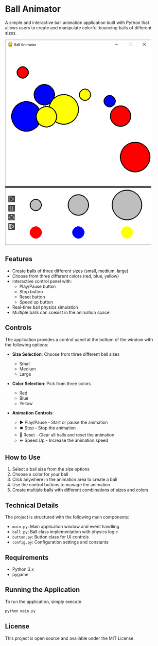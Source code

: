 # Ball Animator

A simple and interactive ball animation application built with Python that allows users to create and manipulate colorful bouncing balls of different sizes.

![Ball Animator Screenshot](images/screenshot.png)

## Features

- Create balls of three different sizes (small, medium, large)
- Choose from three different colors (red, blue, yellow)
- Interactive control panel with:
  - Play/Pause button
  - Stop button
  - Reset button
  - Speed up button
- Real-time ball physics simulation
- Multiple balls can coexist in the animation space

## Controls

The application provides a control panel at the bottom of the window with the following options:

- **Size Selection**: Choose from three different ball sizes
  - Small
  - Medium
  - Large
  
- **Color Selection**: Pick from three colors
  - Red
  - Blue
  - Yellow
  
- **Animation Controls**:
  - ▶️ Play/Pause - Start or pause the animation
  - ⏹️ Stop - Stop the animation
  - 🔄 Reset - Clear all balls and reset the animation
  - ⏩ Speed Up - Increase the animation speed

## How to Use

1. Select a ball size from the size options
2. Choose a color for your ball
3. Click anywhere in the animation area to create a ball
4. Use the control buttons to manage the animation
5. Create multiple balls with different combinations of sizes and colors

## Technical Details

The project is structured with the following main components:

- `main.py`: Main application window and event handling
- `ball.py`: Ball class implementation with physics logic
- `button.py`: Button class for UI controls
- `config.py`: Configuration settings and constants

## Requirements

- Python 3.x
- pygame

## Running the Application

To run the application, simply execute:

```bash
python main.py
```

## License

This project is open source and available under the MIT License.
